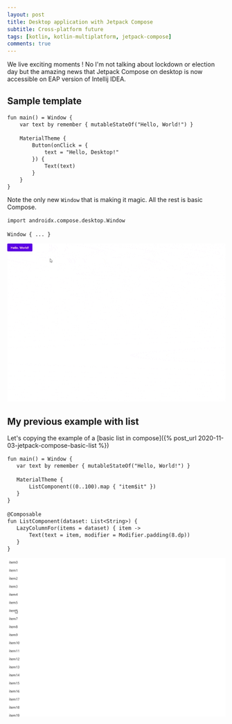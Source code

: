 ```yaml
---
layout: post
title: Desktop application with Jetpack Compose
subtitle: Cross-platform future
tags: [kotlin, kotlin-multiplatform, jetpack-compose]
comments: true 
---
```


We live exciting moments !
No I'm not talking about lockdown or election day but the amazing news that Jetpack Compose 
on desktop is now accessible on EAP version of Intellij IDEA.

## Sample template

~~~
fun main() = Window {
    var text by remember { mutableStateOf("Hello, World!") }

    MaterialTheme {
        Button(onClick = {
            text = "Hello, Desktop!"
        }) {
            Text(text)
        }
    }
}
~~~

Note the only new `Window` that is making it magic. All the rest is basic Compose.

~~~
import androidx.compose.desktop.Window

Window { ... }
~~~
 
![](assets/img/jetbrains-compose-starter.gif)

## My previous example with list

Let's copying the example of a [basic list in compose]({% post_url 2020-11-03-jetpack-compose-basic-list %})

~~~
fun main() = Window {
   var text by remember { mutableStateOf("Hello, World!") }

   MaterialTheme {
       ListComponent((0..100).map { "item$it" })
   }
}

@Composable
fun ListComponent(dataset: List<String>) {
   LazyColumnFor(items = dataset) { item ->
       Text(text = item, modifier = Modifier.padding(8.dp))
   }
}
~~~

![](assets/img/jetbrains-compose-list.gif)
